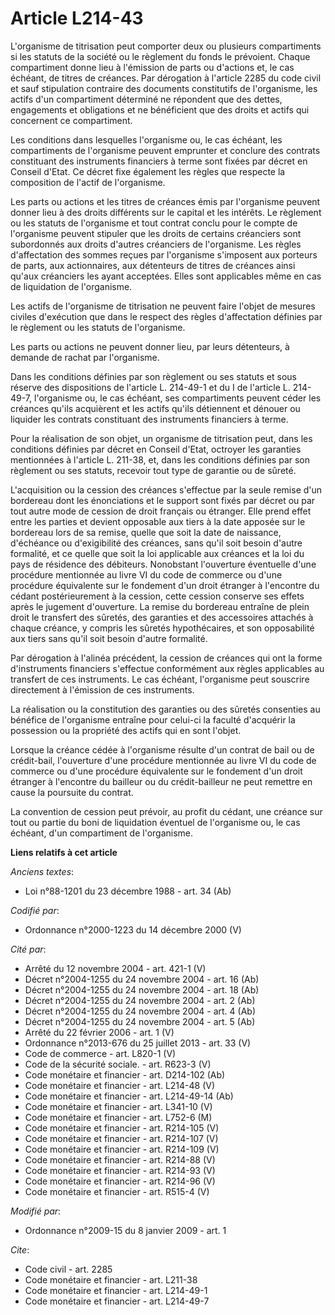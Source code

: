 # Article L214-43

L'organisme de titrisation peut comporter deux ou plusieurs compartiments si les statuts de la société ou le règlement du
fonds le prévoient. Chaque compartiment donne lieu à l'émission de parts ou d'actions et, le cas échéant, de titres de
créances. Par dérogation à l'article 2285 du code civil et sauf stipulation contraire des documents constitutifs de
l'organisme, les actifs d'un compartiment déterminé ne répondent que des dettes, engagements et obligations et ne bénéficient
que des droits et actifs qui concernent ce compartiment. 

Les conditions dans lesquelles l'organisme ou, le cas échéant, les compartiments de l'organisme peuvent emprunter et conclure
des contrats constituant des instruments financiers à terme sont fixées par décret en Conseil d'Etat. Ce décret fixe
également les règles que respecte la composition de l'actif de l'organisme. 

Les parts ou actions et les titres de créances émis par l'organisme peuvent donner lieu à des droits différents sur le
capital et les intérêts. Le règlement ou les statuts de l'organisme et tout contrat conclu pour le compte de l'organisme
peuvent stipuler que les droits de certains créanciers sont subordonnés aux droits d'autres créanciers de l'organisme. Les
règles d'affectation des sommes reçues par l'organisme s'imposent aux porteurs de parts, aux actionnaires, aux détenteurs de
titres de créances ainsi qu'aux créanciers les ayant acceptées. Elles sont applicables même en cas de liquidation de
l'organisme. 

Les actifs de l'organisme de titrisation ne peuvent faire l'objet de mesures civiles d'exécution que dans le respect des
règles d'affectation définies par le règlement ou les statuts de l'organisme. 

Les parts ou actions ne peuvent donner lieu, par leurs détenteurs, à demande de rachat par l'organisme. 

Dans les conditions définies par son règlement ou ses statuts et sous réserve des dispositions de l'article L. 214-49-1 et du
I de l'article L. 214-49-7, l'organisme ou, le cas échéant, ses compartiments peuvent céder les créances qu'ils acquièrent et
les actifs qu'ils détiennent et dénouer ou liquider les contrats constituant des instruments financiers à terme. 

Pour la réalisation de son objet, un organisme de titrisation peut, dans les conditions définies par décret en Conseil
d'Etat, octroyer les garanties mentionnées à l'article L. 211-38, et, dans les conditions définies par son règlement ou ses
statuts, recevoir tout type de garantie ou de sûreté.

L'acquisition ou la cession des créances s'effectue par la seule remise d'un bordereau dont les énonciations et le support
sont fixés par décret ou par tout autre mode de cession de droit français ou étranger. Elle prend effet entre les parties et
devient opposable aux tiers à la date apposée sur le bordereau lors de sa remise, quelle que soit la date de naissance,
d'échéance ou d'exigibilité des créances, sans qu'il soit besoin d'autre formalité, et ce quelle que soit la loi applicable
aux créances et la loi du pays de résidence des débiteurs. Nonobstant l'ouverture éventuelle d'une procédure mentionnée au
livre VI du code de commerce ou d'une procédure équivalente sur le fondement d'un droit étranger à l'encontre du cédant
postérieurement à la cession, cette cession conserve ses effets après le jugement d'ouverture. La remise du bordereau
entraîne de plein droit le transfert des sûretés, des garanties et des accessoires attachés à chaque créance, y compris les
sûretés hypothécaires, et son opposabilité aux tiers sans qu'il soit besoin d'autre formalité. 

Par dérogation à l'alinéa précédent, la cession de créances qui ont la forme d'instruments financiers s'effectue conformément
aux règles applicables au transfert de ces instruments. Le cas échéant, l'organisme peut souscrire directement à l'émission
de ces instruments. 

La réalisation ou la constitution des garanties ou des sûretés consenties au bénéfice de l'organisme entraîne pour celui-ci
la faculté d'acquérir la possession ou la propriété des actifs qui en sont l'objet. 

Lorsque la créance cédée à l'organisme résulte d'un contrat de bail ou de crédit-bail, l'ouverture d'une procédure mentionnée
au livre VI du code de commerce ou d'une procédure équivalente sur le fondement d'un droit étranger à l'encontre du bailleur
ou du crédit-bailleur ne peut remettre en cause la poursuite du contrat. 

La convention de cession peut prévoir, au profit du cédant, une créance sur tout ou partie du boni de liquidation éventuel de
l'organisme ou, le cas échéant, d'un compartiment de l'organisme.

**Liens relatifs à cet article**

_Anciens textes_:

  - Loi n°88-1201 du 23 décembre 1988 - art. 34 (Ab)

_Codifié par_:

  - Ordonnance n°2000-1223 du 14 décembre 2000 (V)

_Cité par_:

  - Arrêté du 12 novembre 2004 - art. 421-1 (V)
  - Décret n°2004-1255 du 24 novembre 2004 - art. 16 (Ab)
  - Décret n°2004-1255 du 24 novembre 2004 - art. 18 (Ab)
  - Décret n°2004-1255 du 24 novembre 2004 - art. 2 (Ab)
  - Décret n°2004-1255 du 24 novembre 2004 - art. 4 (Ab)
  - Décret n°2004-1255 du 24 novembre 2004 - art. 5 (Ab)
  - Arrêté du 22 février 2006 - art. 1 (V)
  - Ordonnance n°2013-676 du 25 juillet 2013 - art. 33 (V)
  - Code de commerce - art. L820-1 (V)
  - Code de la sécurité sociale. - art. R623-3 (V)
  - Code monétaire et financier - art. D214-102 (Ab)
  - Code monétaire et financier - art. L214-48 (V)
  - Code monétaire et financier - art. L214-49-14 (Ab)
  - Code monétaire et financier - art. L341-10 (V)
  - Code monétaire et financier - art. L752-6 (M)
  - Code monétaire et financier - art. R214-105 (V)
  - Code monétaire et financier - art. R214-107 (V)
  - Code monétaire et financier - art. R214-109 (V)
  - Code monétaire et financier - art. R214-88 (V)
  - Code monétaire et financier - art. R214-93 (V)
  - Code monétaire et financier - art. R214-96 (V)
  - Code monétaire et financier - art. R515-4 (V)

_Modifié par_:

  - Ordonnance n°2009-15 du 8 janvier 2009 - art. 1

_Cite_:

  - Code civil - art. 2285
  - Code monétaire et financier - art. L211-38
  - Code monétaire et financier - art. L214-49-1
  - Code monétaire et financier - art. L214-49-7
